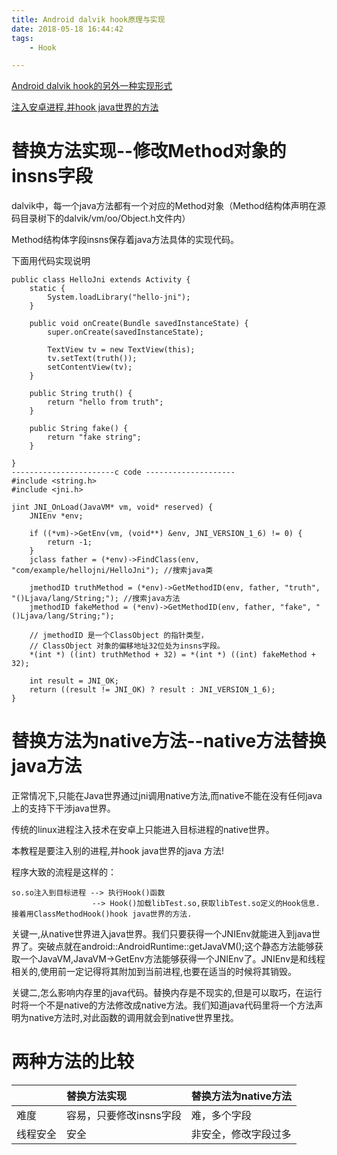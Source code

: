```yaml
---
title: Android dalvik hook原理与实现
date: 2018-05-18 16:44:42
tags: 
	- Hook

---
```



[Android dalvik hook的另外一种实现形式](http://bbs.pediy.com/showthread.php?t=187522&highlight=dalvik+hook) 

[注入安卓进程,并hook java世界的方法](http://bbs.pediy.com/showthread.php?t=186054) 

# 替换方法实现--修改Method对象的insns字段 #

dalvik中，每一个java方法都有一个对应的Method对象（Method结构体声明在源码目录树下的dalvik/vm/oo/Object.h文件内）

Method结构体字段insns保存着java方法具体的实现代码。

下面用代码实现说明

	public class HelloJni extends Activity {
		static {
			System.loadLibrary("hello-jni");
		}
	
		public void onCreate(Bundle savedInstanceState) {
			super.onCreate(savedInstanceState);
	
			TextView tv = new TextView(this);
			tv.setText(truth());
			setContentView(tv);
		}
	
		public String truth() {
			return "hello from truth";
		}
	
		public String fake() {
			return "fake string";
		}
	
	}
	-----------------------c code --------------------
	#include <string.h>
	#include <jni.h>
	
	jint JNI_OnLoad(JavaVM* vm, void* reserved) {
		JNIEnv *env;
	
		if ((*vm)->GetEnv(vm, (void**) &env, JNI_VERSION_1_6) != 0) {
			return -1;
		}
		jclass father = (*env)->FindClass(env, "com/example/hellojni/HelloJni"); //搜索java类
	
		jmethodID truthMethod = (*env)->GetMethodID(env, father, "truth", "()Ljava/lang/String;"); //搜索java方法
		jmethodID fakeMethod = (*env)->GetMethodID(env, father, "fake", "()Ljava/lang/String;");
	
		// jmethodID 是一个ClassObject 的指针类型，
		// ClassObject 对象的偏移地址32位处为insns字段。
		*(int *) ((int) truthMethod + 32) = *(int *) ((int) fakeMethod + 32);
	
		int result = JNI_OK;
		return ((result != JNI_OK) ? result : JNI_VERSION_1_6);
	}

# 替换方法为native方法--native方法替换java方法 #

正常情况下,只能在Java世界通过jni调用native方法,而native不能在没有任何java上的支持下干涉java世界。

传统的linux进程注入技术在安卓上只能进入目标进程的native世界。

本教程是要注入别的进程,并hook java世界的java 方法!

程序大致的流程是这样的：

	so.so注入到目标进程 --> 执行Hook()函数 
					  --> Hook()加载libTest.so,获取libTest.so定义的Hook信息.接着用ClassMethodHook()hook java世界的方法.

  关键一,从native世界进入java世界。我们只要获得一个JNIEnv就能进入到java世界了。突破点就在android::AndroidRuntime::getJavaVM();这个静态方法能够获取一个JavaVM,JavaVM->GetEnv方法能够获得一个JNIEnv了。JNIEnv是和线程相关的,使用前一定记得将其附加到当前进程,也要在适当的时候将其销毁。

  关键二,怎么影响内存里的java代码。替换内存是不现实的,但是可以取巧，在运行时将一个不是native的方法修改成native方法。我们知道java代码里将一个方法声明为native方法时,对此函数的调用就会到native世界里找。

# 两种方法的比较 #

||	替换方法实现|替换方法为native方法|
|:---|:---|:---|
|难度|容易，只要修改insns字段|难，多个字段|
|线程安全|安全|非安全，修改字段过多|
